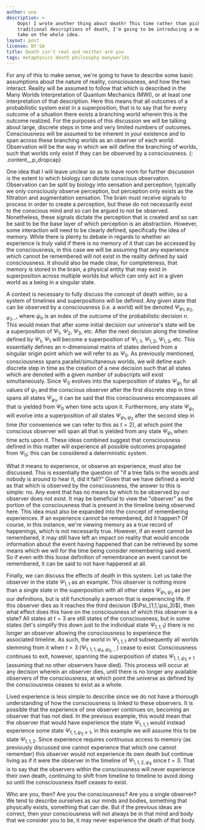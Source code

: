 ```yaml
---
author: una
description: >
    Oops! I wrote another thing about death! This time rather than picking apart
    traditional descriptions of death, I'm going to be introducing a more modern
    take on the whole idea.
layout: post
license: BY-SA
title: Death isn't real and neither are you
tags: metaphysics death philosophy manyworlds
---
```


For any of this to make sense, we're going to have to describe some basic
assumptions about the nature of reality, consciousness, and how the two
interact. Reality will be assumed to follow that which is described in the Many
Worlds Interpretation of Quantum Mechanics (MWI), or at least one interpretation
of that description. Here this means that all outcomes of a probabilistic system
exist in a superposition, that is to say that for every outcome of a situation
there exists a branching world wherein this is the outcome realized. For the
purposes of this discussion we will be talking about large, discrete steps in
time and very limited numbers of outcomes. Consciousness will be assumed to be
inherent in your existence and to span across these branching worlds as an
observer of each world. Observation will be the way in which we will define the
branching of worlds, such that worlds only exist if they can be observed by a
consciousness.
{: .content__p_dropcap}

One idea that I will leave unclear so as to leave room for further discussion is
the extent to which biology can dictate conscious observation. Observation can
be split by biology into sensation and perception; typically we only consciously
observe perception, but perception only exists as the filtration and
augmentation sensation. The brain must receive signals to process in order to
create a perception, but these do not necessarily exist to the conscious mind
and so can be argued to not be observed. Nonetheless, these signals dictate the
perception that is created and so can be said to be the base layer of which
perception is an abstraction. However, some interaction will need to be clearly
defined, specifically the idea of memory. While there is plenty to debate in
regards to whether an experience is truly valid if there is no memory of it that
can be accessed by the consciousness, in this case we will be assuming that any
experience which cannot be remembered will not exist in the reality defined by
said consciousness. It should also be made clear, for completeness, that memory
is stored in the brain, a physical entity that may exist in superposition across
multiple worlds but which can only act in a given world as a being in a singular
state.

A context is necessary to fully discuss the concept of death within, so a system
of timelines and superpositions will be defined. Any given state that can be
observed by a consciousness (i.e. a world) will be denoted
$\Psi_{\psi_1,\psi_2,\psi_3...}$, where $\psi_n$ is an index of the outcome of
the probabilistic decision $n$. This would mean that after some initial decision
our universe's state will be a superposition of $\Psi_1$, $\Psi_2$, $\Psi_3$,
etc. After the next decision along the timeline defined by $\Psi_1$, $\Psi_1$
will become a superposition of $\Psi_{1,1}$, $\Psi_{1,2}$, $\Psi_{1,3}$, etc.
This essentially defines an n-dimensional matrix of states derived from a
singular origin point which we will refer to as $\Psi_0$. As previously
mentioned, consciousness spans parallel/simultaneous worlds, we will define each
discrete step in time as the creation of a new decision such that all states
which are denoted with a given number of subscripts will exist simultaneously.
Since $\Psi_0$ evolves into the superposition of states $\Psi_{\psi_1}$ for all
values of $\psi_1$ and the conscious observer after the first discrete step in
time spans all states $\Psi_{\psi_1}$, it can be said that this consciousness
encompasses all that is yielded from $\Psi_0$ when time acts upon it.
Furthermore, any state $\Psi_{\psi_1}$ will evolve into a superposition of all
states $\Psi_{\psi_1,\psi_2}$ after the second step in time (for convenience we
can refer to this as $t=2$), at which point the conscious observer will span all
that is yielded from any state $\Psi_{\psi_1}$ when time acts upon it. These
ideas combined suggest that consciousness defined in this matter will experience
all possible outcomes propagated from $\Psi_0$; this can be considered a
deterministic system.

What it means to experience, or observe an experience, must also be discussed.
This is essentially the question of "if a tree falls in the woods and nobody is
around to hear it, did it fall?" Given that we have defined a world as that
which is observed by the consciousness, the answer to this is simple: no. Any
event that has no means by which to be observed by our observer does not exist.
It may be beneficial to view the "observer" as the portion of the consciousness
that is present in the timeline being observed here. This idea must also be
expanded into the concept of remembering experiences. If an experience cannot be
remembered, did it happen? Of course, in this instance, we're viewing memory as
a true record of happenings, which is not necessarily true. However, if an event
cannot be remembered, it may still have left an impact on reality that would
encode information about the event having happened that can be retrieved by some
means which we will for the time being consider remembering said event. So if
even with this loose definition of remembrance an event cannot be remembered, it
can be said to not have happened at all.

Finally, we can discuss the effects of death in this system. Let us take the
observer in the state $\Psi_{1,1}$ as an example. This observer is nothing more
than a single state in the superposition with all other states
$\Psi_{\psi_1,\psi_2}$ as per our definitions, but is still functionally a
person that is experiencing life. If this observer dies as it reaches the third
decision ($\Psi_{1,1,\psi_3}\$), then what effect does this have on the
consciousness of which this observer is a state? All states at $t=3$ are still
states of the consciousness, but in some states (let's simplify this down just
to the individual state $\Psi_{1,1,1}$) there is no longer an observer allowing
the consciousness to experience the associated timeline. As such, the world in
$\Psi_{1,1,1}$ and subsequently all worlds stemming from it when $t\gt3$
($\Psi_{1,1,1,\psi_4,\psi_5,...}$) cease to exist. Consciousness continues to
exit, however, spanning the superposition of states $\Psi_{1,1,\psi_3\neq1}$
(assuming that no other observers have died). This process will occur at any
decision wherein an observer dies, until there is no longer any available
observers of the consciousness, at which point the universe as defined by the
consciousness ceases to exist as a whole.

Lived experience is less simple to describe since we do not have a thorough
understanding of how the consciousness is linked to these observers. It is
possible that the experience of one observer continues on, becoming an observer
that has not died. In the previous example, this would mean that the observer
that would have experience the state $\Psi_{1,1,1}$ would instead experience
some state $\Psi_{1,1,\psi_3\neq1}$, in this example we will assume this to be
state $\Psi_{1,1,2}$. Since experience requires continuous access to memory (as
previously discussed one cannot experience that which one cannot remember) this
observer would not experience its own death but continue living as if it were
the observer in the timeline of $\Psi_{1,1,2,\psi_4}$ since $t=3$. That is to
say that the observers within the consciousness will never experience their own
death, continuing to shift from timeline to timeline to avoid doing so until
the consciousness itself ceases to exist.

Who are you, then? Are you the consciousness? Are you a single observer? We tend
to describe ourselves as our minds and bodies, something that physically exists,
something that can die. But if the previous ideas are correct, then your
consciousness will not always be in that mind and body that we consider you to
be, it may never experience the death of that body.
